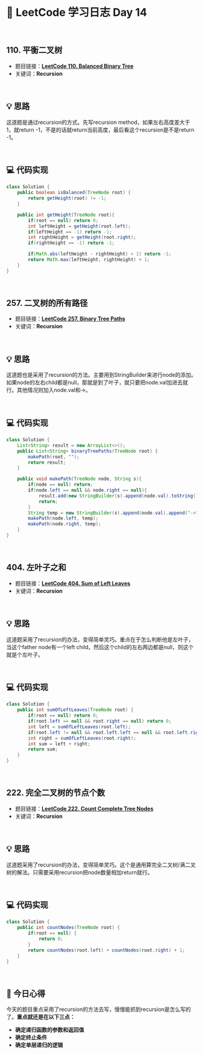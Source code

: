 # 📝 LeetCode 学习日志 Day 14

<br>

## 110. 平衡二叉树
- 题目链接：[**LeetCode 110. Balanced Binary Tree**](https://leetcode.com/problems/balanced-binary-tree/)
- 关键词：**Recursion**  

<br>

## 💡 思路
这道题是通过recursion的方式。先写recursion method，如果左右高度差大于1，就return -1，不是的话就return当前高度，最后看这个recursion是不是return -1。

<br>

## 💻 代码实现
```java
class Solution {
    public boolean isBalanced(TreeNode root) {
        return getHeight(root) != -1;
    }

    public int getHeight(TreeNode root){
        if(root == null) return 0;
        int leftHeight = getHeight(root.left);
        if(leftHeight == -1) return -1;
        int rightHeight = getHeight(root.right);
        if(rightHeight == -1) return -1;

        if(Math.abs(leftHeight - rightHeight) > 1) return -1;
        return Math.max(leftHeight, rightHeight) + 1;
    }
}
```

<br>

## 257. 二叉树的所有路径
- 题目链接：[**LeetCode 257. Binary Tree Paths**](https://leetcode.com/problems/binary-tree-paths/)
- 关键词：**Recursion**

<br>

## 💡 思路
这道题也是采用了recursion的方法。主要用到StringBuilder来进行node的添加。如果node的左右child都是null，那就是到了叶子，就只要把node.val加进去就行。其他情况则加入node.val和->。


<br>

## 💻 代码实现
```java
class Solution {
    List<String> result = new ArrayList<>();
    public List<String> binaryTreePaths(TreeNode root) {
        makePath(root, "");
        return result;
    }

    public void makePath(TreeNode node, String s){
        if(node == null) return;
        if(node.left == null && node.right == null){
            result.add(new StringBuilder(s).append(node.val).toString());
            return;
        }
        String temp = new StringBuilder(s).append(node.val).append("->").toString();
        makePath(node.left, temp);
        makePath(node.right, temp);
    }
}
```

<br>

## 404. 左叶子之和
- 题目链接：[**LeetCode 404. Sum of Left Leaves**](https://leetcode.com/problems/sum-of-left-leaves/)
- 关键词：**Recursion**

<br>

## 💡 思路
这道题采用了recursion的办法，变得简单灵巧。重点在于怎么判断他是左叶子，当这个father node有一个left child，然后这个child的左右两边都是null，则这个就是个左叶子。

<br>

## 💻 代码实现
```java
class Solution {
    public int sumOfLeftLeaves(TreeNode root) {
        if(root == null) return 0;
        if(root.left == null && root.right == null) return 0;
        int left = sumOfLeftLeaves(root.left);
        if(root.left != null && root.left.left == null && root.left.right == null) left = root.left.val;
        int right = sumOfLeftLeaves(root.right);
        int sum = left + right;
        return sum;
    }
}
```

<br>

## 222. 完全二叉树的节点个数
- 题目链接：[**LeetCode 222. Count Complete Tree Nodes**](https://leetcode.com/problems/count-complete-tree-nodes/)
- 关键词：**Recursion**

<br>

## 💡 思路
这道题采用了recursion的办法，变得简单灵巧。这个是通用算完全二叉树/满二叉树的解法。只需要采用recursion把node数量相加return就行。

<br>

## 💻 代码实现
```java
class Solution {
    public int countNodes(TreeNode root) {
        if(root == null) {
            return 0;
        }
        return countNodes(root.left) + countNodes(root.right) + 1;
    }
}
```

<br>

## 📝 今日心得
今天的题目重点采用了recursion的方法去写，慢慢能抓到recursion是怎么写的了。**重点就还是在以下三点：**

- **确定递归函数的参数和返回值**
- **确定终止条件**
- **确定单层递归的逻辑**
